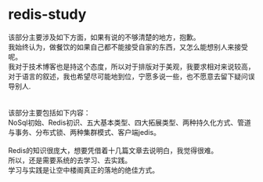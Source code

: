 # redis-study
该部分主要涉及如下方面，如果有说的不够清楚的地方，抱歉。<br/>
我始终认为，做餐饮的如果自己都不能接受自家的东西，又怎么能想别人来接受呢。<br/>
我对于技术博客也是持这个态度，所以对于排版对于美观，我要求相对来说较高，<br/>
对于语言的叙述，我也希望尽可能地到位，宁愿多说一些，也不愿意去留下疑问误导别人.<br/>
<br/>
<br/>
该部分主要包括如下内容：<br/>
NoSql初始、Redis初识、五大基本类型、四大拓展类型、两种持久化方式、管道与事务、分布式锁、两种集群模式、客户端jedis。<br/>
<br/>
Redis的知识很庞大，想要凭借着十几篇文章去说明白，我觉得很难。<br/>
所以，还是需要系统的去学习、去实践。<br/>
学习与实践是让空中楼阁真正的落地的绝佳方式。
